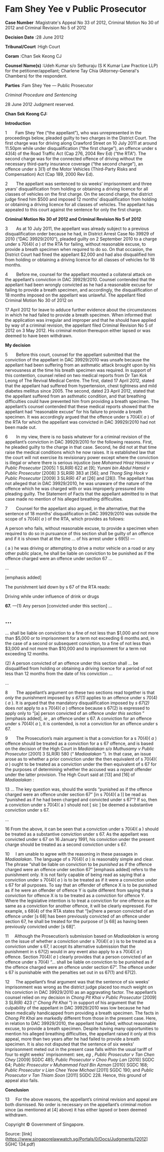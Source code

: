 # Fam Shey Yee v Public Prosecutor 



**Case Number** :Magistrate's Appeal No 33 of 2012, Criminal Motion No 30 of 2012 and Criminal Revision No 5 of 2012 

**Decision Date** :28 June 2012 

**Tribunal/Court** :High Court 

**Coram** :Chan Sek Keong CJ 

**Counsel Name(s)** :Udeh Kumar s/o Sethuraju (S K Kumar Law Practice LLP) for the petitioner/appellant; Charlene Tay Chia (Attorney-General's Chambers) for the respondent. 

**Parties** :Fam Shey Yee — Public Prosecutor 

_Criminal Procedure and Sentencing_ 

28 June 2012 Judgment reserved. 

**Chan Sek Keong CJ:** 

**Introduction** 

1       Fam Shey Yee (“the appellant”), who was unrepresented in the proceedings below, pleaded guilty to two charges in the District Court. The first charge was for driving along Crawford Street on 10 July 2011 at around 11.50pm while under disqualification (“the first charge”), an offence under s 43(4) of the Road Traffic Act (Cap 276, 2004 Rev Ed) (“the RTA”). The second charge was for the connected offence of driving without the necessary third-party insurance coverage (“the second charge”), an offence under s 3(1) of the Motor Vehicles (Third-Party Risks and Compensation) Act (Cap 189, 2000 Rev Ed). 

2       The appellant was sentenced to six weeks’ imprisonment and three years’ disqualification from holding or obtaining a driving licence for all classes of vehicles on the first charge. On the second charge, the district judge fined him $500 and imposed 12 months’ disqualification from holding or obtaining a driving licence for all classes of vehicles. The appellant has appealed to this court against the sentence for only the first charge. 

**Criminal Motion No 30 of 2012 and Criminal Revision No 5 of 2012** 

3       As at 10 July 2011, the appellant was already subject to a previous disqualification order because he had, in District Arrest Case No 39929 of 2010 (“DAC 39929/2010”), pleaded guilty on 2 September 2010 to a charge under s 70(4)( _a_ ) of the RTA for failing, without reasonable excuse, to provide a breath specimen when required to do so. On that occasion, the District Court had fined the appellant $2,000 and had also disqualified him from holding or obtaining a driving licence for all classes of vehicles for 18 months. 

4       Before me, counsel for the appellant mounted a collateral attack on the appellant’s conviction in DAC 39929/2010. Counsel contended that the appellant had been wrongly convicted as he had a reasonable excuse for failing to provide a breath specimen, and accordingly, the disqualification of 18 months imposed on the appellant was unlawful. The appellant filed Criminal Motion No 30 of 2012 on 


17 April 2012 for leave to adduce further evidence about the circumstances in which he had failed to provide a breath specimen. When informed that the application was irregular and improper and that he should have applied by way of a criminal revision, the appellant filed Criminal Revision No 5 of 2012 on 3 May 2012. His criminal motion thereupon either lapsed or was deemed to have been withdrawn. 

**My decision** 

5       Before this court, counsel for the appellant submitted that the conviction of the appellant in DAC 39929/2010 was unsafe because the appellant had been suffering from an asthmatic attack brought upon by his nervousness at the time his breath specimen was required. In support of this contention, counsel relied on two medical reports from Dr Tan Kok Leong of The Revival Medical Centre. The first, dated 17 April 2012, stated that the appellant had suffered from hypertension, chest tightness and mild diabetes mellitus since 2005. The second, dated 23 April 2012, stated that the appellant suffered from an asthmatic condition, and that breathing difficulties could have prevented him from providing a breath specimen. The appellant’s counsel contended that these medical reports showed that the appellant had “reasonable excuse” for his failure to provide a breath specimen. It was accordingly argued that the offence under s 70(4)( _a_ ) of the RTA for which the appellant was convicted in DAC 39929/2010 had not been made out. 

6       In my view, there is no basis whatever for a criminal revision of the appellant’s conviction in DAC 39929/2010 for the following reasons. First, he pleaded guilty to the charge in that case. Second, he did not at that time raise the medical conditions which he now raises. It is established law that the court will not exercise its revisionary power except where the conviction is illegal or where there is serious injustice (see _Mohamed Hiraz Hassim v Public Prosecutor_ <span class="citation">[2005] 1 SLR(R) 622</span> at [9]; _Yunani bin Abdul Hamid v Public Prosecutor_ <span class="citation">[2008] 3 SLR(R) 383</span> at [56]; and _Thong Sing Hock v Public Prosecutor_ <span class="citation">[2009] 3 SLR(R) 47</span> at [26] and [28]). The appellant has not alleged that in DAC 39929/2010, he was unaware of the nature of the offence which he was charged with or was improperly pressured into pleading guilty. The Statement of Facts that the appellant admitted to in that case made no mention of his alleged breathing difficulties. 

7       Counsel for the appellant also argued, in the alternative, that the sentence of 18 months’ disqualification in DAC 39929/2010 was outside the scope of s 70(4)( _a_ ) of the RTA, which provides as follows: 

 A person who fails, without reasonable excuse, to provide a specimen when required to do so in pursuance of this section shall be guilty of an offence and if it is shown that at the time ... of his arrest under s 69(5) — 

 ( a ) he was driving or attempting to drive a motor vehicle on a road or any other public place, he shall be liable on conviction to be punished as if the offence charged were an offence under section 67 ... 

 ... 

 [emphasis added] 

The punishment laid down by s 67 of the RTA reads: 

 Driving while under influence of drink or drugs 

**67.** —(1) Any person [convicted under this section] ... 


## ... 

 ... shall be liable on conviction to a fine of not less than $1,000 and not more than $5,000 or to imprisonment for a term not exceeding 6 months and, in the case of a second or subsequent conviction, to a fine of not less than $3,000 and not more than $10,000 and to imprisonment for a term not exceeding 12 months. 

 (2) A person convicted of an offence under this section shall ... be disqualified from holding or obtaining a driving licence for a period of not less than 12 months from the date of his conviction ... 

 ... 

8       The appellant’s argument on these two sections read together is that _only_ the punishment imposed by _s 67(1)_ applies to an offence under s 70(4)( _a_ ). It is argued that the mandatory disqualification imposed by _s 67(2)_ does _not_ apply to a s 70(4)( _a_ ) offence because s 67(2) is expressed to apply only to “[a] person convicted of an offence _under this section_ ” [emphasis added], _ie_ , an offence under s 67. A conviction for an offence under s 70(4)( _a_ ), it is contended, is not a conviction for an offence _under_ s 67. 

9       The Prosecution’s main argument is that a conviction for a s 70(4)( _a_ ) offence should be treated as a conviction for a s 67 offence, and is based on the decision of the High Court in _Madiaalakan s/o Muthusamy v Public Prosecutor_ <span class="citation">[2001] 3 SLR(R) 580</span> (“ _Madiaalakan_ ”). In that case, an issue arose as to whether a prior conviction under the then equivalent of s 70(4)( _a_ ) ought to be treated as a conviction under the then equivalent of s 67 for the purposes of determining whether the accused was a _repeat_ offender under the latter provision. The High Court said at [13] and [16] of _Madiaalakan_ : 

 13 ... The key question was, should the words “punished as if the offence charged were an offence under section 67” [in s 70(4)( a )] be read as “punished as if he had been charged and convicted under s 67”? If so, then a conviction under s 70(4)( a ) should not [ sic ] be deemed a substantive conviction under s 67. 

 ... 

 16 From the above, it can be seen that a conviction under s 70(4)( a ) should be treated as a substantive conviction under s 67. As the appellant was convicted under s 67 on 16 January 1991, his conviction under the present charge should be treated as a second conviction under s 67. 

10     I am unable to agree with the reasoning in these passages in _Madiaalakan_. The language of s 70(4)( _a_ ) is reasonably simple and clear. The phrase “shall be liable on conviction to be _punished_ as if the offence charged were an offence under section 67” [emphasis added] refers to the punishment only. It is not fairly capable of being read as saying that a conviction under s 70(4)( _a_ ) is to be treated as if it were a conviction under s 67 for all purposes. To say that an offender of offence X is to be punished as if he were an offender of offence Y is quite different from saying that a conviction for offence X is to be treated as a conviction for offence Y. Where the legislative intention is to treat a conviction for one offence as the same as a conviction for another offence, it will be clearly expressed. For example, s 68(4) of the RTA states that “[w]here a person convicted of an offence under [s 68] has been previously convicted of an offence under section 67, he shall be treated for the purpose of [s 68] as having been previously convicted under [s 68]”. 


11     Although the Prosecution’s submission based on _Madiaalakan_ is wrong on the issue of whether a conviction under s 70(4)( _a_ ) is to be treated as a conviction under s 67, I accept its alternative submission that the punishment in s 67(2) would in any event also apply to a s 70(4)( _a_ ) offence. Section 70(4)( _a_ ) clearly provides that a person convicted of an offence under s 70(4) “... shall be liable on conviction to be punished as if the offence charged were an offence under section 67”. The offence under s 67 is punishable with the penalties set out in ss 67(1) and 67(2). 

12     The appellant’s final argument was that the sentence of six weeks’ imprisonment was wrong as the district judge placed too much weight on his conviction in DAC 39929/2010 as an aggravating factor. The appellant’s counsel relied on my decision in _Chong Pit Khai v Public Prosecutor_ <span class="citation">[2009] 3 SLR(R) 423</span> (“ _Chong Pit Khai_ ”) in support of his argument that the culpability of the appellant in DAC 39929/2010 was low because he had been medically handicapped from providing a breath specimen. The facts in _Chong Pit Khai_ are markedly different from those in the present case. Here, in relation to DAC 39929/2010, the appellant had failed, without reasonable excuse, to provide a breath specimen. Despite having many opportunities to mention his alleged breathing difficulties, the appellant raised it only at this appeal, more than two years after he had failed to provide a breath specimen. It is also not disputed that the sentence of six weeks’ imprisonment meted out in the present case falls within the usual tariff of four to eight weeks’ imprisonment: see, _eg_ , _Public Prosecutor v Tan Chen Chey_ <span class="citation">[2009] SGDC 485</span>; _Public Prosecutor v Choo Puay Lan_ <span class="citation">[2010] SGDC 64</span>; _Public Prosecutor v Muhammad Fazil Bin Azman_ <span class="citation">[2010] SGDC 168</span>; _Public Prosecutor v Lian Chee Yeow Michael_ <span class="citation">[2011] SGDC 190</span>; and _Public Prosecutor v Tan Thiam Soon_ <span class="citation">[2011] SGDC 228</span>. Hence, this ground of appeal also fails. 

**Conclusion** 

13     For the above reasons, the appellant’s criminal revision and appeal are both dismissed. No order is necessary on the appellant’s criminal motion since (as mentioned at [4] above) it has either lapsed or been deemed withdrawn. 

 Copyright © Government of Singapore. 


Source: [link](https://www.singaporelawwatch.sg/Portals/0/Docs/Judgments/[2012] SGHC 134.pdf)
